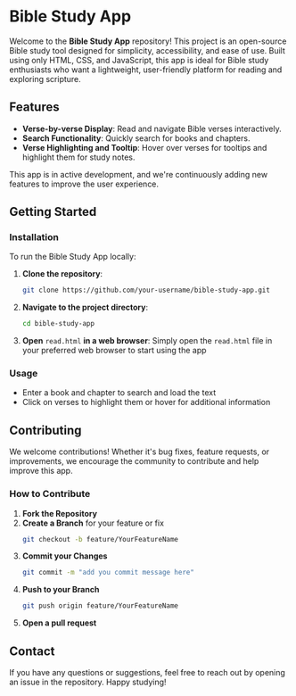 # Bible Study App

Welcome to the **Bible Study App** repository! This project is an open-source Bible study tool designed for simplicity, accessibility, and ease of use. Built using only HTML, CSS, and JavaScript, this app is ideal for Bible study enthusiasts who want a lightweight, user-friendly platform for reading and exploring scripture.

## Features

- **Verse-by-verse Display**: Read and navigate Bible verses interactively.
- **Search Functionality**: Quickly search for books and chapters.
- **Verse Highlighting and Tooltip**: Hover over verses for tooltips and highlight them for study notes.

This app is in active development, and we're continuously adding new features to improve the user experience.

## Getting Started

### Installation

To run the Bible Study App locally:

1. **Clone the repository**:
   ```bash
   git clone https://github.com/your-username/bible-study-app.git

2. **Navigate to the project directory**:
   ```bash
   cd bible-study-app

3. **Open** `read.html` **in a web browser**:
   Simply open the `read.html` file in your preferred web browser to start using the app

### Usage
- Enter a book and chapter to search and load the text
- Click on verses to highlight them or hover for additional information

## Contributing
We welcome contributions! Whether it's bug fixes, feature requests, or improvements, we encourage the community to contribute and help improve this app.

### How to Contribute
1. **Fork the Repository**
2. **Create a Branch** for your feature or fix
   ```bash
   git checkout -b feature/YourFeatureName
3. **Commit your Changes**
   ```bash
   git commit -m "add you commit message here"
4. **Push to your Branch**
   ```bash
   git push origin feature/YourFeatureName
5. **Open a pull request**

## Contact
If you have any questions or suggestions, feel free to reach out by opening an issue in the repository. Happy studying!
